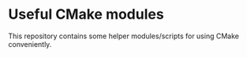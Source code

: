 # Useful CMake modules
This repository contains some helper modules/scripts for using CMake conveniently.
